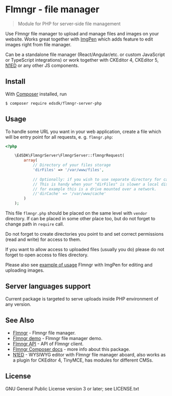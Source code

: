 # Flmngr - file manager

> Module for PHP for server-side file management

Use Flmngr file manager to upload and manage files and images on your website. Works great together with [ImgPen](https://imgpen.com) which adds feature to edit images right from file manager.

Can be a standalone file manager (React/Angular/etc. or custom JavaScript or TypeScript integrations) or work together with CKEditor 4, CKEditor 5, [N1ED](https://n1ed.com) or any other JS components.

## Install

With [Composer](https://getcomposer.org/) installed, run

```
$ composer require edsdk/flmngr-server-php
```


## Usage

To handle some URL you want in your web application, create a file which will be entry point for all requests, e. g. `flmngr.php`:

```php
<?php

    \EdSDK\FlmngrServer\FlmngrServer::flmngrRequest(
        array(
            // Directory of your files storage
            'dirFiles' => '/var/www/files',
    
            // Optionally: if you wish to use separate directory for cache files
            // This is handy when your "dirFiles" is slower a local disk,
            // for example this is a drive mounted over a network.
            //'dirCache' => '/var/www/cache'
        )
    );
```

This file `flmngr.php` should be placed on the same level with `vendor` directory. If can be placed in some other place too, but do not forget to change path in `require` call.

Do not forget to create directories you point to and set correct permissions (read and write) for access to them.

If you want to allow access to uploaded files (usually you do) please do not forget to open access to files directory.

Please also see [example of usage](https://flmngr.com/doc/open-file-manager) Flmngr with ImgPen for editing and uploading images.


## Server languages support

Current package is targeted to serve uploads inside PHP environment of any version.

## See Also

- [Flmngr](https://flmngr.com) - Flmngr file manager.
- [Flmngr demo](https://flmngr.com/doc/open-file-manager) - Flmngr file manager demo.
- [Flmngr API](https://flmngr.com/doc/api) - API of Flmngr client.
- [Flmngr Composer docs](https://flmngr.com/doc/install-php-file-manager-composer) - more info about this package.
- [N1ED](https://n1ed.com) - WYSIWYG editor with Flmngr file manager aboard, also works as a plugin for CKEditor 4, TinyMCE, has modules for different CMSs.  


## License

GNU General Public License version 3 or later; see LICENSE.txt